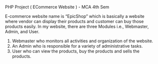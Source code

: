 PHP Project ( ECommerce Website ) - MCA 4th Sem

E-commerce website name is “EpicShop” which is basically a website where 
vendor can display their products and customer can buy those products easily.
In my website, there are three Modules i.e., Webmaster, Admin, and User. 
1. Webmaster who monitors all activities and organization of the  website.
2. An Admin who is responsible for a variety of administrative tasks.
3. User who can view the products, buy the products and sells the products.
